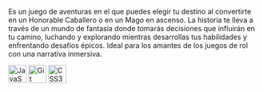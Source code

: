 Es un juego de aventuras en el que puedes elegir tu destino al convertirte en un Honorable Caballero o en un Mago en ascenso. La historia te lleva a través de un mundo de fantasía donde tomarás decisiones que influirán en tu camino, luchando y explorando mientras desarrollas tus habilidades y enfrentando desafíos épicos. Ideal para los amantes de los juegos de rol con una narrativa inmersiva.

<p align="left">
<a href="https://developer.mozilla.org/es-ES/docs/Web/JavaScript" target="_blank" rel="noreferrer"><img src="https://raw.githubusercontent.com/danielcranney/readme-generator/main/public/icons/skills/javascript-colored.svg" width="36" height="36" alt="JavaScript" /></a> <a href="https://git-scm.com/" target="_blank" rel="noreferrer"><img src="https://raw.githubusercontent.com/danielcranney/readme-generator/main/public/icons/skills/git-colored.svg" width="36" height="36" alt="Git" /></a> <a href="https://code.visualstudio.com/" <img src="https://raw.githubusercontent.com/danielcranney/readme-generator/main/public/icons/skills/html5-colored.svg" width="36" height="36" alt="HTML5" /></a> <a href="https://www.w3.org/TR/CSS/#css" target="_blank" rel="noreferrer"><img src="https://raw.githubusercontent.com/danielcranney/readme-generator/main/public/icons/skills/css3-colored.svg" width="36" height="36" alt="CSS3" /></a> <a href="https://sass-lang.com/" target="_blank" rel="noreferrer"><img mg 
</p>
